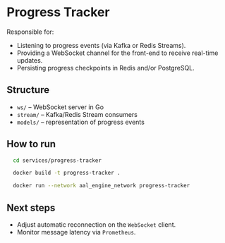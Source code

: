 # Progress Tracker

Responsible for:
- Listening to progress events (via Kafka or Redis Streams).
- Providing a WebSocket channel for the front-end to receive real-time updates.
- Persisting progress checkpoints in Redis and/or PostgreSQL.

## Structure
- `ws/` – WebSocket server in Go
- `stream/` – Kafka/Redis Stream consumers
- `models/` – representation of progress events

## How to run

```bash
  cd services/progress-tracker
```
```bash
  docker build -t progress-tracker .
```
```bash
  docker run --network aal_engine_network progress-tracker
```

## Next steps
- Adjust automatic reconnection on the `WebSocket` client.
- Monitor message latency via `Prometheus`.
